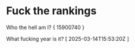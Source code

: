 # Fuck the rankings

Who the hell am I?
{ 15900740 }

What fucking year is it?
[ 2025-03-14T15:53:20Z ]
